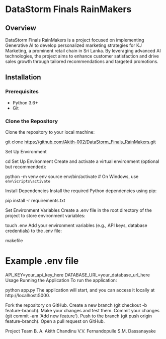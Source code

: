 
# DataStorm Finals RainMakers

## Overview

DataStorm Finals RainMakers is a project focused on implementing Generative AI to develop personalized marketing strategies for KJ Marketing, a prominent retail chain in Sri Lanka. By leveraging advanced AI technologies, the project aims to enhance customer satisfaction and drive sales growth through tailored recommendations and targeted promotions.

## Installation

### Prerequisites

- Python 3.6+
- Git

### Clone the Repository

Clone the repository to your local machine:

git clone https://github.com/Akith-002/DataStorm_Finals_RainMakers.git

Set Up Environment

cd <repo-name>
Set Up Environment
Create and activate a virtual environment (optional but recommended):




python -m venv env
source env/bin/activate    # On Windows, use `env\Scripts\activate`

Install Dependencies
Install the required Python dependencies using pip:



pip install -r requirements.txt

Set Environment Variables
Create a .env file in the root directory of the project to store environment variables:

touch .env
Add your environment variables (e.g., API keys, database credentials) to the .env file:

makefile

# Example .env file
API_KEY=your_api_key_here
DATABASE_URL=your_database_url_here
Usage
Running the Application
To run the application:


python app.py
The application will start, and you can access it locally at http://localhost:5000.



Fork the repository on GitHub.
Create a new branch (git checkout -b feature-branch).
Make your changes and test them.
Commit your changes (git commit -am 'Add new feature').
Push to the branch (git push origin feature-branch).
Open a pull request on GitHub.


Project Team
B. A. Akith Chandinu
V.V. Fernandopulle
S.M. Dassanayake
